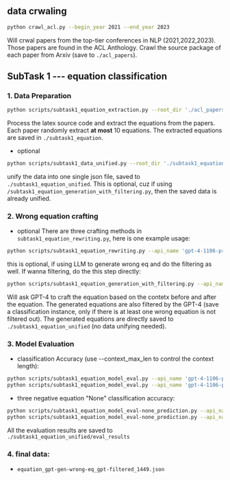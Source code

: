 ## data crwaling
```bash
python crawl_acl.py --begin_year 2021 --end_year 2023
```

Will crwal papers from the top-tier conferences in NLP (2021,2022,2023). Those papers are found in the ACL Anthology. Crawl the source package of each paper from Arxiv (save to `./acl_papers`).




## SubTask 1 --- equation classification

### 1. Data Preparation

```bash
python scripts/subtask1_equation_extraction.py --root_dir './acl_papers' --target_dir './subtask1_equation' --ins_per_paper 10
```

Process the latex source code and extract the equations from the papers. Each paper randomly extract **at most** 10 equations. The extracted equations are saved in `./subtask1_equation`.


- optional
```bash
python scripts/subtask1_data_unified.py --root_dir './subtask1_equation' --save_file 'equation_completion_1_per_paper_gpt4-generate-alot-none.json' --ins_per_paper 1
```

unify the data into one single json file, saved to `./subtask1_equation_unified`. This is optional, cuz if using 
`/subtask1_equation_generation_with_filtering.py`, then the saved data is already unified.

### 2. Wrong equation crafting

- optional
There are three crafting methods in `subtask1_equation_rewriting.py`, here is one example usage:
```bash
python scripts/subtask1_equation_rewriting.py --api_name 'gpt-4-1106-preview' --template 3 --root_dir './subtask1_equation' --ins_per_paper 1 --add_left_equation --overwrite
```

this is optional, if using LLM to generate wrong eq and do the filtering as well. If wanna filtering, do the this step directly:

```bash
python scripts/subtask1_equation_generation_with_filtering.py --api_name gpt-4-1106-preview --template 3 --root_dir './subtask1_equation' --save_dir './subtask1_equation_unified' --save_file 'equation_gpt-gen-wrong-eq.json' --add_left_equation --total_ins_num 1449
```

Will ask GPT-4 to craft the equation based on the contetx before and after the equation. The generated equations are also filtered by the GPT-4 (save a classification instance, only if there is at least one wrong equation is not filtered out). The generated equations are directly saved to `./subtask1_equation_unified` (no data unifying needed).

### 3. Model Evaluation

- classification Accuracy (use --context_max_len to control the context length):
```bash
python scripts/subtask1_equation_model_eval.py --api_name 'gpt-4-1106-preview' --root_dir './subtask1_equation_unified' --eval_data_file 'equation_gpt-gen-wrong-eq_gpt-filtered_1449.json' --save_dir './subtask1_equation_unified/eval_results' --context_max_len 100
python scripts/subtask1_equation_model_eval.py --api_name 'gpt-4-1106-preview' --root_dir './subtask1_equation_unified' --eval_data_file 'equation_gpt-gen-wrong-eq_gpt-filtered_1449.json' --save_dir './subtask1_equation_unified/eval_results_no-context' --context_max_len 0
```

- three negative equation "None" classification accuracy:
```bash
python scripts/subtask1_equation_model_eval-none_prediction.py --api_name 'gpt-4-1106-preview' --root_dir './subtask1_equation_unified' --eval_data_file 'equation_gpt-gen-wrong-eq_gpt-filtered_1449.json' --save_dir './subtask1_equation_unified/eval_results' --context_max_len 100
python scripts/subtask1_equation_model_eval-none_prediction.py --api_name 'gpt-4-1106-preview' --root_dir './subtask1_equation_unified' --eval_data_file 'equation_gpt-gen-wrong-eq_gpt-filtered_1449.json' --save_dir './subtask1_equation_unified/eval_results_no-context' --context_max_len 0
```

All the evaluation results are saved to `./subtask1_equation_unified/eval_results`


### 4. final data:

- `equation_gpt-gen-wrong-eq_gpt-filtered_1449.json`